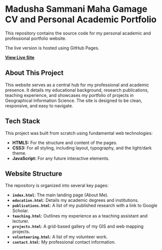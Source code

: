 # Madusha Sammani Maha Gamage CV and Personal Academic Portfolio

This repository contains the source code for my personal academic and professional portfolio website. 

The live version is hosted using GitHub Pages.

**[View Live Site](https://msmahagamage.github.io)**

## About This Project

This website serves as a central hub for my professional and academic presence. It details my educational background, research publications, teaching experience, and showcases my portfolio of projects in Geographical Information Science. The site is designed to be clean, responsive, and easy to navigate.

## Tech Stack

This project was built from scratch using fundamental web technologies:

* **HTML5:** For the structure and content of the pages.
* **CSS3:** For all styling, including layout, typography, and the light/dark theme.
* **JavaScript:** For any future interactive elements.

## Website Structure

The repository is organized into several key pages:

* **`index.html`**: The main landing page (About Me).
* **`education.html`**: Details my academic degrees and institutions.
* **`publications.html`**: A list of my published research with a link to Google Scholar.
* **`teaching.html`**: Outlines my experience as a teaching assistant and lecturer.
* **`projects.html`**: A grid-based gallery of my GIS and web mapping projects.
* **`volunteering.html`**: A list of my volunteer work.
* **`contact.html`**: My professional contact information.
